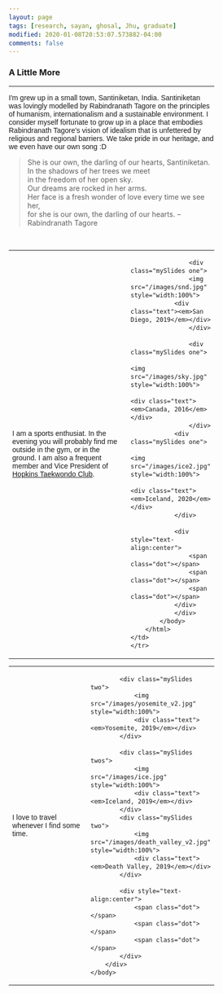```yaml
---
layout: page
tags: [research, sayan, ghosal, Jhu, graduate]
modified: 2020-01-08T20:53:07.573882-04:00
comments: false
---
```

### A Little More

---

<p style="font-family:'Arial'"> I'm grew up in a small town, Santiniketan, India. Santiniketan was lovingly modelled by Rabindranath Tagore on the principles of humanism, internationalism and a sustainable environment. I consider myself fortunate to grow up in a place that embodies Rabindranath Tagore's vision of idealism that is unfettered by religious and regional barriers. We take pride in our heritage, and we even have our own song :D

<html>
<head>
<style>
blockquote {
  margin-left: 20px;
  border-left: 3px solid #eee;
}
</style>
</head>
<body>
<blockquote>
She is our own, the darling of our hearts, Santiniketan.<br>
In the shadows of her trees we meet<br>
in the freedom of her open sky.<br>
Our dreams are rocked in her arms.<br>
Her face is a fresh wonder of love every time we see her,<br>
for she is our own, the darling of our hearts. –  Rabindranath Tagore
</blockquote>
</body>
</html>
<br>
<html>

<head>
<meta name="viewport" content="width=device-width, initial-scale=1">
<style>
* {box-sizing: border-box}
.mySlides {display: none}
img {vertical-align: middle;}

/* Slideshow container */
.slideshow-container {
  max-width: 1000px;
  position: center;
  margin: auto;
}

/* Caption text */
.text {
  color: #111;
  font-size: 15px;
  padding: 8px 12px;
  position: bottom;
  bottom: 8px;
  width: 100%;
  text-align: center;
}

/* Number text (1/3 etc) */
.numbertext {
  color: #f2f2f2;
  font-size: 12px;
  padding: 8px 12px;
  position: absolute;
  top: 0;
}

/* The dots/bullets/indicators */
.dot {
  height: 0px;
  width: 0px;
  margin: 0 0px;
  background-color: #bbb;
  border-radius: 0%;
  display: inline-block;
  transition: background-color 0.6s ease;
}

.active {
  background-color: #717171;
}

/* Fading animation */
.fade {
  -webkit-animation-name: fade;
  -webkit-animation-duration: 1s;
  animation-name: fade;
  animation-duration: 1s;
}

@-webkit-keyframes fade {
  from {opacity: .4} 
  to {opacity: 1}
}

@keyframes fade {
  from {opacity: .4} 
  to {opacity: 1}
}

/* On smaller screens, decrease text size */
@media only screen and (max-width: 300px) {
  .text {font-size: 11px}
}
</style>
</head>
</html>

<table>
    <col width="75%">
    <col width="40%">
    <tr>
        <td valign="center"><p style="font-family:'Arial'">I am a sports enthusiat. In the evening you will probably find me<br> outside in the gym, or in the ground. I am also a frequent<br> member and Vice President of <a href="http://www.hopkinstkd.com/home/">Hopkins Taekwondo Club</a>.</td>
        <td>
            <html>
        	<body>
        	    <div class="slideshow-container" id="slideshow1">

            	    <div class="mySlides one">
                	<img src="/images/snd.jpg" style="width:100%">
	        	<div class="text"><em>San Diego, 2019</em></div>
            	    </div>

            	    <div class="mySlides one">
                        <img src="/images/sky.jpg" style="width:100%">
                        <div class="text"><em>Canada, 2016</em></div>
            	    </div>
        	    <div class="mySlides one">
            	        <img src="/images/ice2.jpg" style="width:100%">
            	        <div class="text"><em>Iceland, 2020</em></div>
        	    </div>

        	    <div style="text-align:center">
            		<span class="dot"></span> 
            		<span class="dot"></span> 
            		<span class="dot"></span> 
        	    </div>
        	    </div>
    		</body>
	    </html> 
	</td>
    </tr>
</table>

<table>
    <col width="75%">
    <col width="40%">
<tr>
        <td valign="center"><p style="font-family:'Arial'"> I love to travel whenever I find some time.</td>
	<td>
<html>
    <body>
        <div class="slideshow-container" id="slideshow2">

            <div class="mySlides two">
                <img src="/images/yosemite_v2.jpg" style="width:100%">
                <div class="text"><em>Yosemite, 2019</em></div>
            </div>

            <div class="mySlides twos">
                <img src="/images/ice.jpg" style="width:100%">
                <div class="text"><em>Iceland, 2019</em></div>
            </div>
            <div class="mySlides two">
                <img src="/images/death_valley_v2.jpg" style="width:100%">
                <div class="text"><em>Death Valley, 2019</em></div>
            </div>

            <div style="text-align:center">
                <span class="dot"></span> 
                <span class="dot"></span> 
                <span class="dot"></span> 
            </div>
        </div>
    </body>
</html> 
	</td>
</tr>
</table>

<html>
    <body>
        <script>
            'use strict';
           
            function Make_a_slideshow(id){
                var slideIndex = 0,
                    container = document.getElementById(id);

                function showSlides(){
                    var slides = container.querySelectorAll('.mySlides');
                    for (var i = 0; i < slides.length; i++){
                        slides[i].style.display = "none";
                    }
                    slideIndex++;
                    if (slideIndex > slides.length){
                        slideIndex = 1;
                    }
                    slides[slideIndex - 1].style.display = "block";
                    setTimeout(showSlides, 2000); // Change image every 2 seconds
                }
                showSlides();
            }
           
            //start slideshow 1
            Make_a_slideshow('slideshow1');
           
            //delay 1 second before starting slideshow 2
            setTimeout(function(){
                Make_a_slideshow('slideshow2');
            }, 1000);
        </script>
    </body>
</html>
